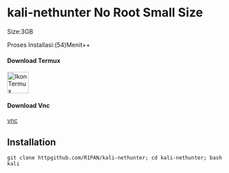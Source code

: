 # kali-nethunter No Root Small Size
Size:3GB

Proses Installasi:(54)Menit++
#### Download Termux
<a href="https://f-droid.org/repo/com.termux_118.apk">
  <img src="https://cdn.pnghd.pics/data/117/download-logo-termux-1.webp" alt="Ikon Termux" width="50" height="50">
</a>

#### Download Vnc
[vnc](https://www.google.com/url?sa=t&source=web&rct=j&opi=89978449&url=https://play.google.com/store/apps/details%3Fid%3Dcom.realvnc.viewer.android%26hl%3Den_US%26referrer%3Dutm_source%253Dgoogle%2526utm_medium%253Dorganic%2526utm_term%253Dvnc%26pcampaignid%3DAPPU_1_0KvTZNesJ_2X4-EPw6-NuAg&ved=2ahUKEwjX1MHD7c-AAxX9yzgGHcNXA4cQ8oQBegQIOhAB&usg=AOvVaw2new0zgoXvVDxmbRhXTW4y)
## Installation 
```
git clone httpgithub.com/R1PAN/kali-nethunter; cd kali-nethunter; bash kali
```



